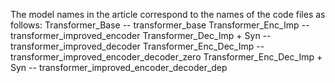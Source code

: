 The model names in the article correspond to the names of the code files as follows:
Transformer_Base  --  transformer_base
Transformer_Enc_Imp  --  transformer_improved_encoder
Transformer_Dec_Imp + Syn  --  transformer_improved_decoder
Transformer_Enc_Dec_Imp  --  transformer_improved_encoder_decoder_zero
Transformer_Enc_Dec_Imp + Syn  --  transformer_improved_encoder_decoder_dep
